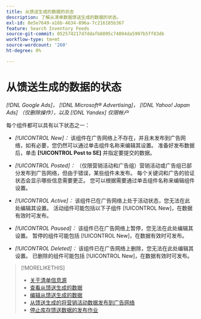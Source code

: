 ```yaml
---
title: 从馈送生成的数据的状态
description: 了解从清单数据馈送生成的数据的状态。
exl-id: 8e5e7649-a16b-4634-896a-7c216185b367
feature: Search Inventory Feeds
source-git-commit: 052574217d7ddafb8895c74094da5997b5ff83db
workflow-type: tm+mt
source-wordcount: '260'
ht-degree: 0%

---
```


# 从馈送生成的数据的状态

*[!DNL Google Ads]， [!DNL Microsoft® Advertising]， [!DNL Yahoo! Japan Ads] （仅删除操作），以及 [!DNL Yandex] 仅限帐户*

每个组件都可以具有以下状态之一：

* *[!UICONTROL New]：* 该组件在广告网络上不存在，并且未发布到广告网络，如有必要，您仍然可以通过单击组件名称来编辑其设置。 准备好发布数据后，单击 **[!UICONTROL Post to SE]** 并指定要提交的数据。

* *[!UICONTROL Posted]：* （仅限营销活动和广告组）营销活动或广告组已部分发布到广告网络，但由于错误，某些组件未发布。 每个关键词和广告的验证状态会显示哪些信息需要更正。 您可以根据需要通过单击组件名称来编辑组件设置。

* *[!UICONTROL Active]：* 该组件已在广告网络上处于活动状态，您无法在此处编辑其设置。 活动组件可能包括以下子组件 [!UICONTROL New]，在数据有效时可发布。

* *[!UICONTROL Paused]：* 该组件已在广告网络上暂停，您无法在此处编辑其设置。 暂停的组件可能包括 [!UICONTROL New]，在数据有效时可发布。

* *[!UICONTROL Deleted]：* 该组件已在广告网络上删除，您无法在此处编辑其设置。 已删除的组件可能包括 [!UICONTROL New]，在数据有效时可发布。

>[!MORELIKETHIS]
>
>* [关于清单信息源](inventory-feeds-about.md)
>* [查看从馈送生成的数据](propagated-data-view.md)
>* [编辑从馈送生成的数据](propagated-data-edit.md)
>* [从馈送生成的将营销活动数据发布到广告网络](propagated-data-post.md)
>* [停止库存馈送数据的发布作业](stop-job.md)

